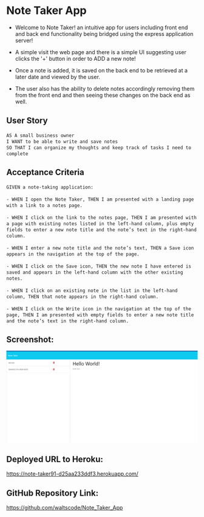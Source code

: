 # Note Taker App

- Welcome to Note Taker! an intuitive app for users including front end and back end functionality being bridged using the express application server! 

- A simple visit the web page and there is a simple UI suggesting user clicks the '+' button in order to ADD a new note!

- Once a note is added, it is saved on the back end to be retrieved at a later date and viewed by the user.

- The user also has the ability to delete notes accordingly removing them from the front end and then seeing these changes on the back end as well. 


## User Story

```
AS A small business owner
I WANT to be able to write and save notes
SO THAT I can organize my thoughts and keep track of tasks I need to complete
```

## Acceptance Criteria

```
GIVEN a note-taking application:

- WHEN I open the Note Taker, THEN I am presented with a landing page with a link to a notes page.

- WHEN I click on the link to the notes page, THEN I am presented with a page with existing notes listed in the left-hand column, plus empty fields to enter a new note title and the note’s text in the right-hand column.

- WHEN I enter a new note title and the note’s text, THEN a Save icon appears in the navigation at the top of the page.

- WHEN I click on the Save icon, THEN the new note I have entered is saved and appears in the left-hand column with the other existing notes.

- WHEN I click on an existing note in the list in the left-hand column, THEN that note appears in the right-hand column.

- WHEN I click on the Write icon in the navigation at the top of the page, THEN I am presented with empty fields to enter a new note title and the note’s text in the right-hand column. 

```

## Screenshot: 

![Alt text](image.png)

## Deployed URL to Heroku: 

https://note-taker91-d25aa233ddf3.herokuapp.com/ 

## GitHub Repository Link: 

https://github.com/waltscode/Note_Taker_App 